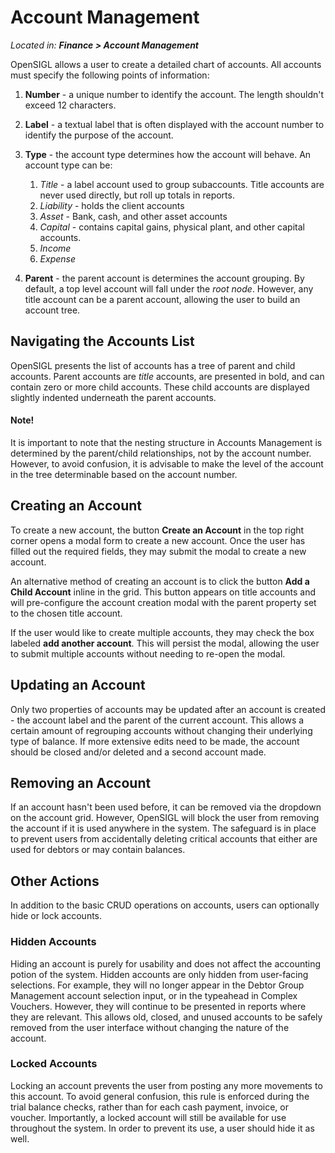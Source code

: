 # Account Management

_Located in: **Finance > Account Management**_

OpenSIGL allows a user to create a detailed chart of accounts.  All accounts must specify the following points of information:
 1. **Number** - a unique number to identify the account.  The length shouldn't exceed 12 characters.
 2. **Label** - a textual label that is often displayed with the account number to identify the purpose of the account.
 3. **Type** - the account type determines how the account will behave.  An account type can be:
    1. _Title_ - a label account used to group subaccounts.  Title accounts are never used directly, but roll up totals in reports.
    2. _Liability_ - holds the client accounts
    3. _Asset_ - Bank, cash, and other asset accounts
    4. _Capital_ - contains capital gains, physical plant, and other capital accounts.
    5. _Income_
    6. _Expense_

 4. **Parent** - the parent account is determines the account grouping.  By default, a top level account will fall under the _root node_.  However, any title account can be a parent account, allowing the user to build an account tree.

## Navigating the Accounts List

OpenSIGL presents the list of accounts has a tree of parent and child accounts.  Parent accounts are _title_ accounts, are presented in bold, and can contain zero or more child accounts. These child accounts are displayed slightly indented underneath the parent accounts.

<div class="bs-callout bs-callout-primary">
<h4>Note!</h4>
It is important to note that the nesting structure in Accounts Management is determined by the parent/child relationships, not by the account number.  However, to avoid confusion, it is advisable to make the level of the account in the tree determinable based on the account number.
</div>

## Creating an Account

To create a new account, the button **Create an Account** in the top right corner opens a modal form to create a new account.  Once the user has filled out the required fields, they may submit the modal to create a new account.

An alternative method of creating an account is to click the button **Add a Child Account** inline in the grid.  This button appears on title accounts and will pre-configure the account creation modal with the parent property set to the chosen title account.

If the user would like to create multiple accounts, they may check the box labeled **add another account**.  This will persist the modal, allowing the user to submit multiple accounts without needing to re-open the modal.

## Updating an Account

Only two properties of accounts may be updated after an account is created - the account label and the parent of the current account.  This allows a certain amount of regrouping accounts without changing their underlying type of balance.  If more extensive edits need to be made, the account should be closed and/or deleted and a second account made.

## Removing an Account

If an account hasn't been used before, it can be removed via the dropdown on the account grid.  However, OpenSIGL will block the user from removing the account if it is used anywhere in the system.  The safeguard is in place to prevent users from accidentally deleting critical accounts that either are used for debtors or may contain balances.

## Other Actions

In addition to the basic CRUD operations on accounts, users can optionally hide or lock accounts.

### Hidden Accounts

Hiding an account is purely for usability and does not affect the accounting potion of the system. Hidden accounts are only hidden from user-facing selections.  For example, they will no longer appear in the Debtor Group Management account selection input, or in the typeahead in Complex Vouchers.  However, they will continue to be presented in reports where they are relevant.  This allows old, closed, and unused accounts to be safely removed from the user interface without changing the nature of the account.

### Locked Accounts

Locking an account prevents the user from posting any more movements to this account.  To avoid general confusion, this rule is enforced during the trial balance checks, rather than for each cash payment, invoice, or voucher.  Importantly, a locked account will still be available for use throughout the system.  In order to prevent its use, a user should hide it as well.
